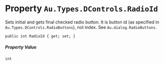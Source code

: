 # Property `Au.Types.DControls.RadioId`

Sets initial and gets final checked radio button. It is button id (as specified in `Au.Types.DControls.RadioButtons`), not index. See `Au.dialog.RadioButtons`.

```
public int RadioId { get; set; }
```

##### Property Value

`int`